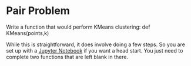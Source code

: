 # Pair Problem

Write a function that would perform KMeans clustering: def KMeans(points,k)

While this is straightforward, it does involve doing a few steps. So you are set up with a [Jupyter Notebook](KMeans_pair.ipynb) if you want a head start. You just need to complete two functions that are left blank in there.
